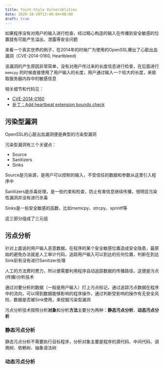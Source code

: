 ```yaml
---
title: Taint-Style Vulnerablities
date: 2020-10-20T13:40:04+08:00
draft: true
---
```


如果程序没有对用户的输入进行检查，经过精心构造的输入在传播到安全敏感的位置就有可能产生溢出、泄露等安全问题

来看一个真实世界的例子，在2014年的时候广为使用的OpenSSL爆出了心脏出血漏洞（CVE-2014-0160, Heartbleed)

该漏洞的产生原因非常简单，没有对用户传过来的长度信息进行检查，在后面进行 `memcpy` 的时候直接使用了用户输入的长度，用户通过输入一个较大的长度，来偷取服务器内存中的敏感信息

相关细节和代码见：

- [CVE-2014-0160](https://git.openssl.org/gitweb/?p=openssl.git&a=search&h=refs%2Fheads%2FOpenSSL_1_0_1-stable&st=commit&s=cve-2014-0160)
- [补丁：Add heartbeat extension bounds check](https://git.openssl.org/gitweb/?p=openssl.git;a=blobdiff;f=ssl/d1_both.c;h=2e8cf681ed0976e2b16460170fda27c77cfec6cc;hp=7a5596a6b373aeabbd6d8d674f0e20b1618c5012;hb=96db9023b881d7cd9f379b0c154650d6c108e9a3;hpb=0d7717fc9c83dafab8153cbd5e2180e6e04cc802)

## 污染型漏洞

OpenSSL的心脏出血漏洞便是典型的污染型漏洞

污染型漏洞有三个关键点：

- Source
- Sanitizers
- Sinks

Source是污染源，是用户可以控制的输入，不受信任的数据和参数从这里引入程序中

Sanitizers是杀毒处理，是一些约束和检查，防止有害信息继续传播，很明显污染性漏洞并没有进行杀毒

Sinks是一些安全敏感的函数，比如memcpy、strcpy、sprintf等

这三部分组成了三元组

## 污点分析

针对上面说的用户输入恶意数据，在程序的某个安全敏感位置造成安全隐患，最原始的避免办法就是人工审计代码，追踪用户输入可以到达的任何位置，判断在到达Sink前有没有进行Sanitizer处理

人工的方法费时费力，所以便需要利用程序自动追踪数据的传播路径，这便是污点(传播)分析技术

通过对要分析的数据（一般是用户输入）打上污点标记，通过追踪污点数据在程序中的流向，可以得到数据能够影响的程序操作，通过判断受影响的操作有无安全风险、数据是否被Sink使用，来挖掘污染型漏洞

污点分析技术按照分析**对象**和分析**方法**主要分为两种：**静态污点分析**、**动态污点分析**

### 静态污点分析

静态污点分析不需要执行目标程序，分析对象主要是程序的源代码、中间代码、调用树、依赖树、抽象语法树

### 动态污点分析

